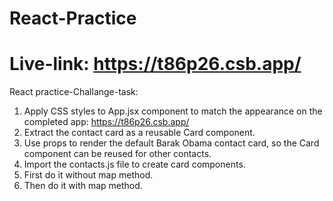 # React-Practice
# Live-link: https://t86p26.csb.app/

React practice-Challange-task:
1. Apply CSS styles to App.jsx component
to match the appearance on the completed app: https://t86p26.csb.app/
2. Extract the contact card as a reusable Card component.
3. Use props to render the default Barak Obama contact card, so the Card component can be reused for other contacts.
4. Import the contacts.js file to create card components.
5. First do it without map method.
6. Then do it with map method.
